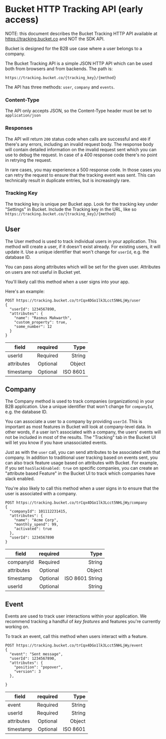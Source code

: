 # Bucket HTTP Tracking API (early access)

NOTE: this document describes the Bucket Tracking HTTP API available at https://tracking.bucket.co and NOT the SDK API.

Bucket is designed for the B2B use case where a user belongs to a company.

The Bucket Tracking API is a simple JSON HTTP API which can be used both from browsers and from backends. The path is:

`https://tracking.bucket.co/{tracking_key}/{method}`

The API has three methods: `user`, `company` and `events`.

### Content-Type

The API only accepts JSON, so the Content-Type header must be set to `application/json`

### Responses

The API will return `200` status code when calls are successful and `400` if there's any errors, including an invalid request body. The response body  will contain detailed information on the invalid request sent which you can use to debug the request. In case of a 400 response code there's no point in retrying the request.

In rare cases, you may experience a 500 response code. In those cases you can retry the request to ensure that the tracking event was sent. This can technically result in duplicate entries, but is increasingly rare. 

### Tracking Key

The tracking key is unique per Bucket app. Look for the tracking key under "Settings" in Bucket. Include the Tracking key in the URL, like so `https://tracking.bucket.co/{tracking_key}/{method}`

## User

The User method is used to track individual users in your application. This method will create a user, if it doesn't exist already. For existing users, it will update it. Use a unique identifier that won't change for `userId`, e.g. the database ID.

You can pass along attributes which will be set for the given user. Attributes on users are not useful in Bucket yet.

You'll likely call this method when a user signs into your app.

Here's an example:

```
POST https://tracking.bucket.co/trCqx4DGo1lk3Lcct5NHLjWy/user
{
  "userId": 1234567890,
  "attributes": {
    "name": "Rasmus Makwarth",
    "custom_property": true,
    "some_number": 12
  }
}
```

| field      | required |     Type |
| ---------- | :------: | -------: |
| userId     | Required |   String |
| attributes | Optional |   Object |
| timestamp  | Optional | ISO 8601 |

## Company

The Company method is used to track companies (organizations) in your B2B application. Use a unique identifier that won't change for `companyId`, e.g. the database ID.

You can associate a user to a company by providing `userId`. This is important as most features in Bucket will look at company-level data. In other words, if a user isn't associated with a company, the users' events will not be included in most of the results. The "Tracking" tab in the Bucket UI will let you know if you have unassociated events.

Just as with the `user` call, you can send attributes to be associated with that company. In addition to traditional user tracking based on events sent, you can also track feature usage based on attributes with Bucket. For example, if you set `hasSlackEnabled: true` on specific companies, you can create an "attribute based Feature" in the Bucket UI to track which companies have slack enabled.

You're also likely to call this method when a user signs in to ensure that the user is associated with a company.

```
POST https://tracking.bucket.co/trCqx4DGo1lk3Lcct5NHLjWy/company
{
  "companyId": 101112231415,
  "attributes": {
    "name": "Acme Corp",
    "monthly_spend": 99,
    "activated": true
  },
  "userId": 1234567890
}
```

| field      | required |            Type |
| ---------- | :------: | --------------: |
| companyId  | Required |          String |
| attributes | Optional |          Object |
| timestamp  | Optional | ISO 8601 String |
| userId     | Optional |          String |

## Event

Events are used to track user interactions within your application. We recommend tracking a handful of _key features_ and features you're currently working on.

To track an event, call this method when users interact with a feature.

```
POST https://tracking.bucket.co/trCqx4DGo1lk3Lcct5NHLjWy/event
{
  "event": "Sent message",
  "userId": 1234567890,
  "attributes": {
    "position": "popover",
    "version": 3
  },

}
```

| field      | required |     Type |
| ---------- | :------: | -------: |
| event      | Required |   String |
| userId     | Required |   String |
| attributes | Optional |   Object |
| timestamp  | Optional | ISO 8601 |
